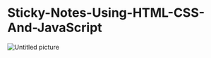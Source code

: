 # Sticky-Notes-Using-HTML-CSS-And-JavaScript


![Untitled picture](https://user-images.githubusercontent.com/75574310/214041077-fc444265-97a4-4aa8-9338-b22dd44f30e5.png)

